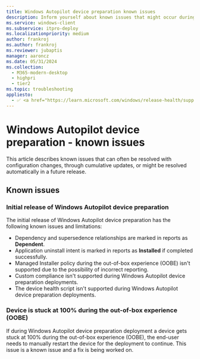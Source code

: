 ```yaml
---
title: Windows Autopilot device preparation known issues
description: Inform yourself about known issues that might occur during a Windows Autopilot device preparation deployment.
ms.service: windows-client
ms.subservice: itpro-deploy
ms.localizationpriority: medium
author: frankroj
ms.author: frankroj
ms.reviewer: jubaptis
manager: aaroncz
ms.date: 05/31/2024
ms.collection:
  - M365-modern-desktop
  - highpri
  - tier2
ms.topic: troubleshooting
appliesto:
  - ✅ <a href="https://learn.microsoft.com/windows/release-health/supported-versions-windows-client" target="_blank">Windows 11</a>
---
```


# Windows Autopilot device preparation - known issues

This article describes known issues that can often be resolved with configuration changes, through cumulative updates, or might be resolved automatically in a future release.

## Known issues

### Initial release of Windows Autopilot device preparation

The initial release of Windows Autopilot device preparation has the following known issues and limitations:

- Dependency and supersedence relationships are marked in reports as **Dependent**.
- Application uninstall intent is marked in reports as **Installed** if completed successfully.
- Managed Installer policy during the out-of-box experience (OOBE) isn't supported due to the possibility of incorrect reporting.
- Custom compliance isn't supported during Windows Autopilot device preparation deployments.
- The device health script isn't supported during Windows Autopilot device preparation deployments.

### Device is stuck at 100% during the out-of-box experience (OOBE)

If during Windows Autopilot device preparation deployment a device gets stuck at 100% during the out-of-box experience (OOBE), the end-user needs to manually restart the device for the deployment to continue. This issue is a known issue and a fix is being worked on.
